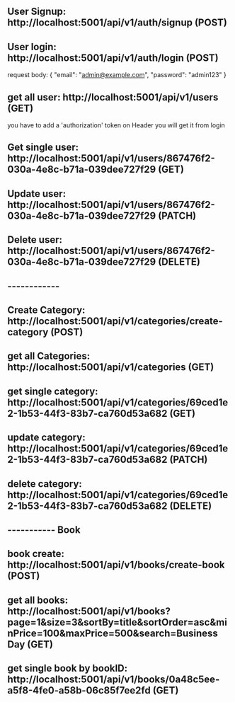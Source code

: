 ## User Signup: http://localhost:5001/api/v1/auth/signup (POST)

## User login: http://localhost:5001/api/v1/auth/login (POST)

request body:
{
"email": "admin@example.com",
"password": "admin123"
}

## get all user: http://localhost:5001/api/v1/users (GET)

you have to add a 'authorization' token on Header you will get it from login

## Get single user: http://localhost:5001/api/v1/users/867476f2-030a-4e8c-b71a-039dee727f29 (GET)

## Update user: http://localhost:5001/api/v1/users/867476f2-030a-4e8c-b71a-039dee727f29 (PATCH)

## Delete user: http://localhost:5001/api/v1/users/867476f2-030a-4e8c-b71a-039dee727f29 (DELETE)

## ------------

## Create Category: http://localhost:5001/api/v1/categories/create-category (POST)

## get all Categories: http://localhost:5001/api/v1/categories (GET)

## get single category: http://localhost:5001/api/v1/categories/69ced1e2-1b53-44f3-83b7-ca760d53a682 (GET)

## update category: http://localhost:5001/api/v1/categories/69ced1e2-1b53-44f3-83b7-ca760d53a682 (PATCH)

## delete category: http://localhost:5001/api/v1/categories/69ced1e2-1b53-44f3-83b7-ca760d53a682 (DELETE)

## ----------- Book

## book create: http://localhost:5001/api/v1/books/create-book (POST)

## get all books: http://localhost:5001/api/v1/books?page=1&size=3&sortBy=title&sortOrder=asc&minPrice=100&maxPrice=500&search=Business Day (GET)

## get single book by bookID: http://localhost:5001/api/v1/books/0a48c5ee-a5f8-4fe0-a58b-06c85f7ee2fd (GET)

